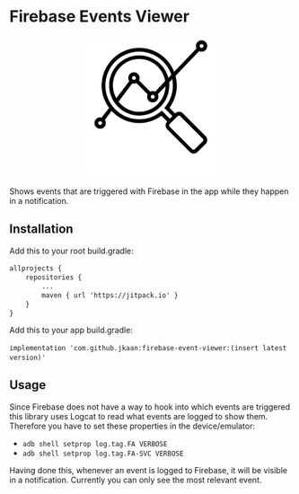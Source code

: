 # Firebase Events Viewer

<p align="center">
  <img src="assets/logo.png?raw=true" alt="logo events viewer"  width="250px"/>
</p>

Shows events that are triggered with Firebase in the app while they happen in a notification.

## Installation

Add this to your root build.gradle:
```
allprojects {
 	repositories {
 		...
 		maven { url 'https://jitpack.io' }
    }
}
```

Add this to your app build.gradle:

`implementation 'com.github.jkaan:firebase-event-viewer:(insert latest version)'`

## Usage

Since Firebase does not have a way to hook into which events are triggered this library uses Logcat to read what events are logged to show them. Therefore you have to set these properties in the device/emulator:

- `adb shell setprop log.tag.FA VERBOSE`
- `adb shell setprop log.tag.FA-SVC VERBOSE`

Having done this, whenever an event is logged to Firebase, it will be visible in a notification. Currently you can only see the most relevant event.
